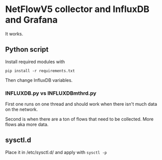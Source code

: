 # NetFlowV5 collector and InfluxDB and Grafana

It works.

## Python script
Install required modules with 
```
pip install -r requirements.txt
```

Then change InfluxDB variables.

### INFLUXDB.py vs INFLUXDBmthrd.py
First one runs on one thread and should work when there isn't much data on the network.

Second is when there are a ton of flows that need to be collected. More flows aka more data.

## sysctl.d
Place it in /etc/sysctl.d/ and apply with ```sysctl -p```

